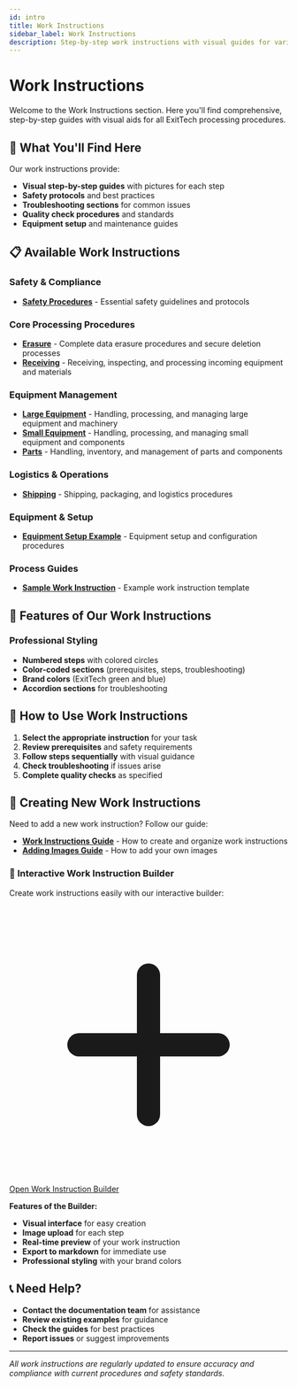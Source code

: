 ```yaml
---
id: intro
title: Work Instructions
sidebar_label: Work Instructions
description: Step-by-step work instructions with visual guides for various processes and procedures
---
```


# Work Instructions

Welcome to the Work Instructions section. Here you'll find comprehensive, step-by-step guides with visual aids for all ExitTech processing procedures.

## 🎯 **What You'll Find Here**

Our work instructions provide:
- **Visual step-by-step guides** with pictures for each step
- **Safety protocols** and best practices
- **Troubleshooting sections** for common issues
- **Quality check procedures** and standards
- **Equipment setup** and maintenance guides

## 📋 **Available Work Instructions**

### Safety & Compliance
- **[Safety Procedures](/docs/work-instructions/safety-procedures)** - Essential safety guidelines and protocols

### Core Processing Procedures
- **[Erasure](/docs/work-instructions/erasure)** - Complete data erasure procedures and secure deletion processes
- **[Receiving](/docs/work-instructions/receiving)** - Receiving, inspecting, and processing incoming equipment and materials

### Equipment Management
- **[Large Equipment](/docs/work-instructions/large-equipment)** - Handling, processing, and managing large equipment and machinery
- **[Small Equipment](/docs/work-instructions/small-equipment)** - Handling, processing, and managing small equipment and components
- **[Parts](/docs/work-instructions/parts)** - Handling, inventory, and management of parts and components

### Logistics & Operations
- **[Shipping](/docs/work-instructions/shipping)** - Shipping, packaging, and logistics procedures

### Equipment & Setup
- **[Equipment Setup Example](/docs/work-instructions/equipment-setup-example)** - Equipment setup and configuration procedures

### Process Guides
- **[Sample Work Instruction](/docs/work-instructions/sample-work-instruction)** - Example work instruction template

## 🎨 **Features of Our Work Instructions**


### Professional Styling
- **Numbered steps** with colored circles
- **Color-coded sections** (prerequisites, steps, troubleshooting)
- **Brand colors** (ExitTech green and blue)
- **Accordion sections** for troubleshooting


## 🚀 **How to Use Work Instructions**

1. **Select the appropriate instruction** for your task
2. **Review prerequisites** and safety requirements
3. **Follow steps sequentially** with visual guidance
4. **Check troubleshooting** if issues arise
5. **Complete quality checks** as specified

## 🔧 **Creating New Work Instructions**

Need to add a new work instruction? Follow our guide:
- **[Work Instructions Guide](/docs/work-instructions/README)** - How to create and organize work instructions
- **[Adding Images Guide](/docs/work-instructions/adding-your-images)** - How to add your own images

### 🚀 **Interactive Work Instruction Builder**

Create work instructions easily with our interactive builder:

<div class="text-center my-8">
  <a href="/work-instruction-builder" class="inline-flex items-center px-6 py-3 bg-gradient-to-r from-green-500 to-blue-600 text-white font-semibold rounded-lg shadow-lg hover:from-green-600 hover:to-blue-700 transition-all duration-200 transform hover:scale-105">
    <svg class="w-5 h-5 mr-2" fill="none" stroke="currentColor" viewBox="0 0 24 24">
      <path stroke-linecap="round" stroke-linejoin="round" stroke-width="2" d="M12 6v6m0 0v6m0-6h6m-6 0H6"></path>
    </svg>
    Open Work Instruction Builder
  </a>
</div>

**Features of the Builder:**
- **Visual interface** for easy creation
- **Image upload** for each step
- **Real-time preview** of your work instruction
- **Export to markdown** for immediate use
- **Professional styling** with your brand colors

## 📞 **Need Help?**

- **Contact the documentation team** for assistance
- **Review existing examples** for guidance
- **Check the guides** for best practices
- **Report issues** or suggest improvements

---

*All work instructions are regularly updated to ensure accuracy and compliance with current procedures and safety standards.*